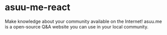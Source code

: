 # asuu-me-react
Make knowledge about your community available on the Internet! asuu.me is a open-source Q&amp;A website you can use in your local community. 
